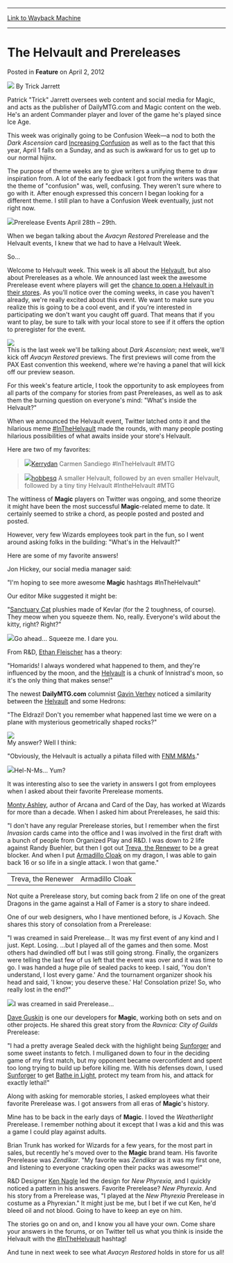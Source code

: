 
---
[Link to Wayback Machine](https://web.archive.org/web/20220924165937/https://magic.wizards.com/en/articles/archive/feature/helvault-and-prereleases-2012-04-02)

[_metadata_:author]:- "Trick Jarrett"
[_metadata_:description]:- "This week was originally going to be Confusion Week—a nod to both the Dark Ascension card Increasing Confusion as well as to the fact that this year, April 1 falls on a Sunday, and as such is awkward for us to get up to our normal hijinx.The purpose of theme weeks are to give writers a unifying theme to draw inspiration from. A lot of the early feedback I got from the writers"
[_metadata_:generator]:- "Drupal 7 (http://drupal.org)"
[_metadata_:node]:- "681396"
[_metadata_:publish_date]:- "2012-04-02"
[_metadata_:source]:- "div-main-content"
[_metadata_:title]:- "The Helvault and Prereleases"
[_metadata_:wayback_capture_timestamp]:- "2022-09-24 16:59:37"
[_metadata_:wayback_raw_url]:- "https://web.archive.org/web/20220924165937id_/https://magic.wizards.com/en/articles/archive/feature/helvault-and-prereleases-2012-04-02"
[_metadata_:wayback_url]:- "https://magic.wizards.com/en/articles/archive/feature/helvault-and-prereleases-2012-04-02"
---


The Helvault and Prereleases
============================



 Posted in **Feature**
 on April 2, 2012 






![](https://media.magic.wizards.com/styles/auth_small/public/images/person/authorpic_TrickJarrett.jpg)
By Trick Jarrett




Patrick "Trick" Jarrett oversees web content and social media for Magic, and acts as the publisher of DailyMTG.com and Magic content on the web. He's an ardent Commander player and lover of the game he's played since Ice Age. 






This week was originally going to be Confusion Week—a nod to both the *Dark Ascension* card [Increasing Confusion](https://gatherer.wizards.com/Pages/Card/Details.aspx?name=Increasing+Confusion) as well as to the fact that this year, April 1 falls on a Sunday, and as such is awkward for us to get up to our normal hijinx.

The purpose of theme weeks are to give writers a unifying theme to draw inspiration from. A lot of the early feedback I got from the writers was that the theme of "confusion" was, well, confusing. They weren't sure where to go with it. After enough expressed this concern I began looking for a different theme. I still plan to have a Confusion Week eventually, just not right now.

![](https://media.magic.wizards.com/image_legacy_migration/images/magic/daily/features/feature189_avr.jpg)Prerelease Events April 28th – 29th.

When we began talking about the *Avacyn Restored* Prerelease and the Helvault events, I knew that we had to have a Helvault Week.

So...

  
Welcome to Helvault week. This week is all about the [Helvault](https://gatherer.wizards.com/Pages/Card/Details.aspx?name=Helvault), but also about Prereleases as a whole. We announced last week the awesome Prerelease event where players will get the [chance to open a Helvault in their stores](/en/node/662906). As you'll notice over the coming weeks, in case you haven't already, we're really excited about this event. We want to make sure you realize this is going to be a cool event, and if you're interested in participating we don't want you caught off guard. That means that if you want to play, be sure to talk with your local store to see if it offers the option to preregister for the event.

![](https://media.magic.wizards.com/image_legacy_migration/images/magic/daily/mm/mm189_newhel.jpg)  
This is the last week we'll be talking about *Dark Ascension*; next week, we'll kick off *Avacyn Restored* previews. The first previews will come from the PAX East convention this weekend, where we're having a panel that will kick off our preview season.

For this week's feature article, I took the opportunity to ask employees from all parts of the company for stories from past Prereleases, as well as to ask them the burning question on everyone's mind: "What's inside the Helvault?"

When we announced the Helvault event, Twitter latched onto it and the hilarious meme [#InTheHelvault](https://twitter.com/#!/search/%23intheHelvault) made the rounds, with many people posting hilarious possibilities of what awaits inside your store's Helvault.

Here are two of my favorites:


> ![](https://media.magic.wizards.com/image_legacy_migration/mtg/images/daily/features/feature189_kyle.jpg)[Kerrydan](http://www.twitter.com/Kerrydan) Carmen Sandiego #InTheHelvault #MTG
> 
> 
> 


> ![](https://media.magic.wizards.com/image_legacy_migration/mtg/images/daily/features/feature189_tomas.jpg)[hobbesq](http://www.twitter.com/hobbesq) A smaller Helvault, followed by an even smaller Helvault, followed by a tiny tiny Helvault #IntheHelvault #MTG
> 
> 
> 

The wittiness of **Magic** players on Twitter was ongoing, and some theorize it might have been the most successful **Magic**-related meme to date. It certainly seemed to strike a chord, as people posted and posted and posted.

However, very few Wizards employees took part in the fun, so I went around asking folks in the building: "What's in the Helvault?"

Here are some of my favorite answers!

Jon Hickey, our social media manager said:

"I'm hoping to see more awesome **Magic** hashtags #InTheHelvault"

Our editor Mike suggested it might be:

"[Sanctuary Cat](https://gatherer.wizards.com/Pages/Card/Details.aspx?name=Sanctuary+Cat) plushies made of Kevlar (for the 2 toughness, of course). They meow when you squeeze them. No, really. Everyone's wild about the kitty, right? Right?"

![](https://media.magic.wizards.com/image_legacy_migration/images/magic/daily/features/feature189_cat.jpg)Go ahead… Squeeze me. I dare you.

From R&D, [Ethan Fleischer](http://www.wizards.com/Magic/Magazine/Archive.aspx?author=Ethan%20Fleischer) has a theory:

"Homarids! I always wondered what happened to them, and they're influenced by the moon, and the [Helvault](https://gatherer.wizards.com/Pages/Card/Details.aspx?name=Helvault) is a chunk of Innistrad's moon, so it's the only thing that makes sense!"

The newest **DailyMTG.com** columnist [Gavin Verhey](http://www.wizards.com/Magic/Magazine/Archive.aspx?author=Gavin%20Verhey) noticed a similarity between the [Helvault](https://gatherer.wizards.com/Pages/Card/Details.aspx?name=Helvault) and some Hedrons:

"The Eldrazi! Don't you remember what happened last time we were on a plane with mysterious geometrically shaped rocks?"

![](https://media.magic.wizards.com/image_legacy_migration/mtg/images/daily/features/feature189_rise.jpg)  
My answer? Well I think:

"Obviously, the Helvault is actually a piñata filled with [FNM M&Ms](/en/articles/archive/magic-mms-2011-10-26)."

![](https://media.magic.wizards.com/image_legacy_migration/images/magic/daily/features/feature189_mm.jpg)Hel-N-Ms… Yum?

It was interesting also to see the variety in answers I got from employees when I asked about their favorite Prerelease moments.

[Monty Ashley](http://www.wizards.com/Magic/Magazine/Archive.aspx?author=Monty%20Ashley), author of Arcana and Card of the Day, has worked at Wizards for more than a decade. When I asked him about Prereleases, he said this:

"I don't have any regular Prerelease stories, but I remember when the first *Invasion* cards came into the office and I was involved in the first draft with a bunch of people from Organized Play and R&D. I was down to 2 life against Randy Buehler, but then I got out [Treva, the Renewer](https://gatherer.wizards.com/Pages/Card/Details.aspx?name=Treva%2C+the+Renewer) to be a great blocker. And when I put [Armadillo Cloak](https://gatherer.wizards.com/Pages/Card/Details.aspx?name=Armadillo+Cloak) on my dragon, I was able to gain back 16 or so life in a single attack. I won that game."



|  |  |
| --- | --- |
| Treva, the Renewer | Armadillo Cloak |

Not quite a Prerelease story, but coming back from 2 life on one of the great Dragons in the game against a Hall of Famer is a story to share indeed.

One of our web designers, who I have mentioned before, is J Kovach. She shares this story of consolation from a Prerelease:

"I was creamed in said Prerelease... It was my first event of any kind and I just. Kept. Losing. ...but I played all of the games and then some. Most others had dwindled off but I was still going strong. Finally, the organizers were telling the last few of us left that the event was over and it was time to go. I was handed a huge pile of sealed packs to keep. I said, 'You don't understand, I lost every game.' And the tournament organizer shook his head and said, 'I know; you deserve these.' Ha! Consolation prize! So, who really lost in the end?"

![](https://media.magic.wizards.com/image_legacy_migration/images/magic/daily/features/feature189_dka.jpg)I was creamed in said Prerelease…

[Dave Guskin](http://www.wizards.com/Magic/Magazine/Archive.aspx?author=Dave%20Guskin) is one our developers for **Magic**, working both on sets and on other projects. He shared this great story from the *Ravnica: City of Guilds* Prerelease:

"I had a pretty average Sealed deck with the highlight being [Sunforger](https://gatherer.wizards.com/Pages/Card/Details.aspx?name=Sunforger) and some sweet instants to fetch. I mulliganed down to four in the deciding game of my first match, but my opponent became overconfident and spent too long trying to build up before killing me. With his defenses down, I used [Sunforger](https://gatherer.wizards.com/Pages/Card/Details.aspx?name=Sunforger) to get [Bathe in Light](https://gatherer.wizards.com/Pages/Card/Details.aspx?name=Bathe+in+Light), protect my team from his, and attack for exactly lethal!"

Along with asking for memorable stories, I asked employees what their favorite Prerelease was. I got answers from all eras of **Magic**'s history.

Mine has to be back in the early days of **Magic**. I loved the *Weatherlight* Prerelease. I remember nothing about it except that I was a kid and this was a game I could play against adults.

Brian Trunk has worked for Wizards for a few years, for the most part in sales, but recently he's moved over to the **Magic** brand team. His favorite Prerelease was *Zendikar*. "My favorite was *Zendikar* as it was my first one, and listening to everyone cracking open their packs was awesome!"

R&D Designer [Ken Nagle](http://www.wizards.com/Magic/Magazine/Archive.aspx?author=Kenneth%20Nagle) led the design for *New Phyrexia*, and I quickly noticed a pattern in his answers. Favorite Prerelease? *New Phyrexia*. And his story from a Prerelease was, "I played at the *New Phyrexia* Prerelease in costume as a Phyrexian." It might just be me, but I bet if we cut Ken, he'd bleed oil and not blood. Going to have to keep an eye on him.

The stories go on and on, and I know you all have your own. Come share your answers in the forums, or on Twitter tell us what you think is inside the Helvault with the [#InTheHelvault](https://twitter.com/#!/search/%23intheHelvault) hashtag!

And tune in next week to see what *Avacyn Restored* holds in store for us all!

  







